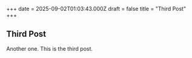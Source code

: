 +++
date = 2025-09-02T01:03:43.000Z
draft = false
title = "Third Post"
+++
## Third Post

Another one. This is the third post.